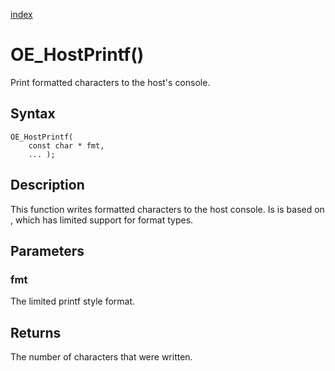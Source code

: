 [index](index.md)

# OE_HostPrintf()

Print formatted characters to the host's console.

## Syntax

    OE_HostPrintf(
        const char * fmt,
        ... );
## Description 

This function writes formatted characters to the host console. Is is based on , which has limited support for format types.





## Parameters

### fmt

The limited printf style format.


## Returns

The number of characters that were written.


